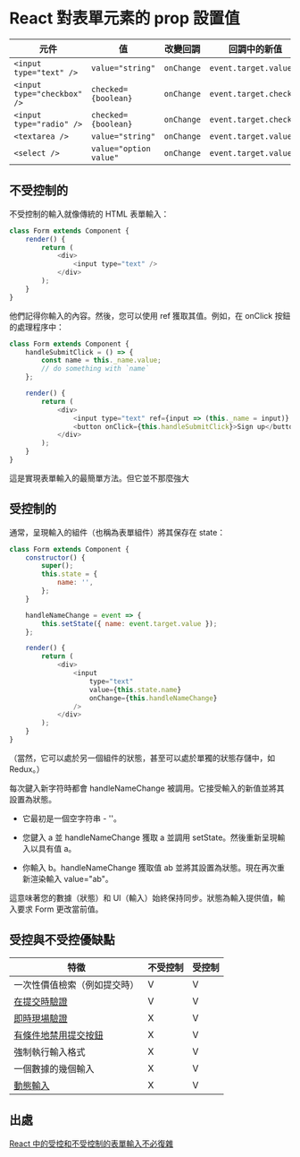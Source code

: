 # React 對表單元素的 prop 設置值

| 元件                        | 值                     | 改變回調   | 回調中的新值           |
| --------------------------- | ---------------------- | ---------- | ---------------------- |
| `<input type="text" />`     | `value="string"`       | `onChange` | `event.target.value`   |
| `<input type="checkbox" />` | `checked={boolean}`    | `onChange` | `event.target.checked` |
| `<input type="radio" />`    | `checked={boolean}`    | `onChange` | `event.target.checked` |
| `<textarea />`              | `value="string"`       | `onChange` | `event.target.value`   |
| `<select />`                | `value="option value"` | `onChange` | `event.target.value`   |

## 不受控制的

不受控制的輸入就像傳統的 HTML 表單輸入：

```js
class Form extends Component {
	render() {
		return (
			<div>
				<input type="text" />
			</div>
		);
	}
}
```

他們記得你輸入的內容。然後，您可以使用 ref 獲取其值。例如，在 onClick 按鈕的處理程序中：

```js
class Form extends Component {
	handleSubmitClick = () => {
		const name = this._name.value;
		// do something with `name`
	};

	render() {
		return (
			<div>
				<input type="text" ref={input => (this._name = input)} />
				<button onClick={this.handleSubmitClick}>Sign up</button>
			</div>
		);
	}
}
```

這是實現表單輸入的最簡單方法。但它並不那麼強大

## 受控制的

通常，呈現輸入的組件（也稱為表單組件）將其保存在 state：

```js
class Form extends Component {
	constructor() {
		super();
		this.state = {
			name: '',
		};
	}

	handleNameChange = event => {
		this.setState({ name: event.target.value });
	};

	render() {
		return (
			<div>
				<input
					type="text"
					value={this.state.name}
					onChange={this.handleNameChange}
				/>
			</div>
		);
	}
}
```

（當然，它可以處於另一個組件的狀態，甚至可以處於單獨的狀態存儲中，如 Redux。）

每次鍵入新字符時都會 handleNameChange 被調用。它接受輸入的新值並將其設置為狀態。

- 它最初是一個空字符串 - ''。

- 您鍵入 a 並 handleNameChange 獲取 a 並調用 setState。然後重新呈現輸入以具有值 a。

- 你輸入 b。handleNameChange 獲取值 ab 並將其設置為狀態。現在再次重新渲染輸入 value="ab"。

這意味著您的數據（狀態）和 UI（輸入）始終保持同步。狀態為輸入提供值，輸入要求 Form 更改當前值。

## 受控與不受控優缺點

| 特徵                                                                                   | 不受控制 | 受控制 |
| -------------------------------------------------------------------------------------- | -------- | ------ |
| 一次性價值檢索（例如提交時）                                                           | V        | V      |
| [在提交時驗證](https://goshakkk.name/submit-time-validation-react/)                    | V        | V      |
| [即時現場驗證](https://goshakkk.name/instant-form-fields-validation-react/)            | X        | V      |
| [有條件地禁用提交按鈕](https://goshakkk.name/form-recipe-disable-submit-button-react/) | X        | V      |
| 強制執行輸入格式                                                                       | X        | V      |
| 一個數據的幾個輸入                                                                     | X        | V      |
| [動態輸入](https://goshakkk.name/array-form-inputs/)                                   | X        | V      |

## 出處

[React 中的受控和不受控制的表單輸入不必復雜](https://goshakkk.name/controlled-vs-uncontrolled-inputs-react/)
